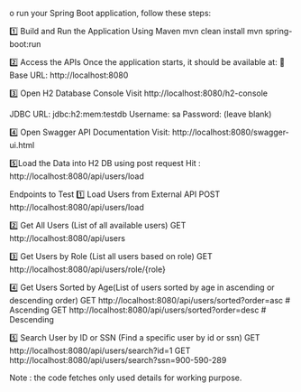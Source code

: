 o run your Spring Boot application, follow these steps:

1️⃣ Build and Run the Application
Using Maven
mvn clean install
mvn spring-boot:run

2️⃣ Access the APIs
Once the application starts, it should be available at:
📌 Base URL: http://localhost:8080

3️⃣ Open H2 Database Console
Visit http://localhost:8080/h2-console

JDBC URL: jdbc:h2:mem:testdb
Username: sa
Password: (leave blank)

4️⃣ Open Swagger API Documentation
Visit: http://localhost:8080/swagger-ui.html

5️⃣Load the Data into H2 DB using post request
Hit : http://localhost:8080/api/users/load




Endpoints to Test
1️⃣ Load Users from External API
POST http://localhost:8080/api/users/load

2️⃣ Get All Users (List of all available users)
GET http://localhost:8080/api/users

3️⃣ Get Users by Role (List all users based on role)
GET http://localhost:8080/api/users/role/{role}

4️⃣ Get Users Sorted by Age(List of users sorted by age in ascending or descending order)
GET http://localhost:8080/api/users/sorted?order=asc  # Ascending
GET http://localhost:8080/api/users/sorted?order=desc  # Descending

5️⃣ Search User by ID or SSN (Find a specific user by id or ssn)
GET http://localhost:8080/api/users/search?id=1
GET http://localhost:8080/api/users/search?ssn=900-590-289


Note : the code fetches only used details for working purpose.


